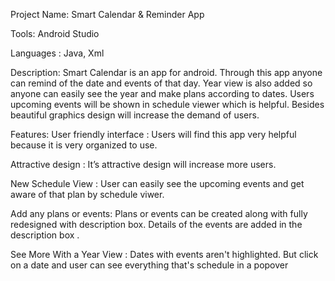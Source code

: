 

Project Name: Smart Calendar & Reminder App

Tools: Android Studio

Languages : Java, Xml

Description:
Smart Calendar is an app for android. Through this app anyone can remind of the date and events of that day. Year view is also added so anyone can easily see the year and make plans according to dates. Users upcoming events will be shown in schedule viewer which is helpful. Besides beautiful graphics design will increase the demand of users.

Features:
User friendly interface : Users will find this app very helpful because it is very organized to use.

Attractive design : It’s attractive design will increase more users. 

New Schedule View : User can easily see the upcoming events and get aware of that plan by schedule viwer.

Add any plans or events: Plans or events can be created along with fully redesigned with description box. Details of the events are added in the description box .

See More With a Year View : Dates with events aren't highlighted. But click on a date and user can see everything that's schedule in a popover









